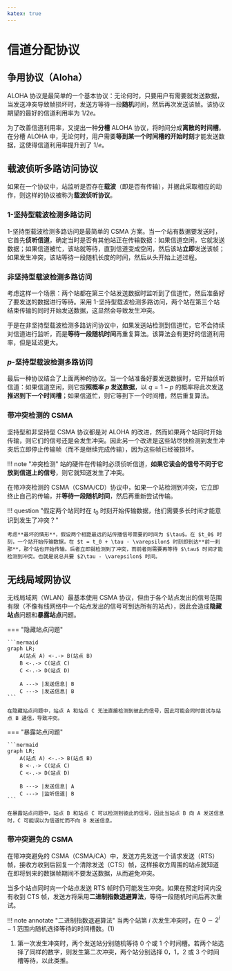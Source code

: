 ```yaml
---
katex: true
---
```


# 信道分配协议

## 争用协议（Aloha）

ALOHA 协议是最简单的一个基本协议：无论何时，只要用户有需要就发送数据，当发送冲突导致帧损坏时，发送方等待一段**随机**时间，然后再次发送该帧。该协议期望的最好的信道利用率为 $1 / 2e$。

为了改善信道利用率，又提出一种**分槽** ALOHA 协议，将时间分成**离散的时间槽**。在分槽 ALOHA 中，无论何时，用户需要**等到某一个时间槽的开始时刻**才能发送数据，这使得信道利用率提升到了 $1 / e$。

## 载波侦听多路访问协议

如果在一个协议中，站监听是否存在**载波**（即是否有传输），并据此采取相应的动作，则这样的协议被称为**载波侦听协议**。

### 1-坚持型载波检测多路访问

1-坚持型载波检测多路访问是最简单的 CSMA 方案。当一个站有数据要发送时，它首先**侦听信道**，确定当时是否有其他站正在传输数据：如果信道空闲，它就发送数据；如果信道被忙，该站就等待，直到信道变成空闲，然后该站**立即**发送该帧；如果发生冲突，该站等待一段随机长度的时间，然后从头开始上述过程。

### 非坚持型载波检测多路访问

考虑这样一个场景：两个站都在第三个站发送数据时监听到了信道忙，然后准备好了要发送的数据进行等待。采用 1-坚持型载波检测多路访问，两个站在第三个站结束传输的同时开始发送数据，这显然会导致发生冲突。

于是在非坚持型载波检测多路访问协议中，如果发送站检测到信道忙，它不会持续对信道进行监听，而是**等待一段随机时间**再重复算法。该算法会有更好的信道利用率，但是延迟更大。

### $p$-坚持型载波检测多路访问

最后一种协议结合了上面两种的协议。当一个站准备好要发送数据时，它开始侦听信道：如果信道空闲，则它按**照概率 $p$ 发送数据**，以 $q = 1 - p$ 的概率将此次发送**推迟到下一个时间槽**；如果信道忙，则它等到下一个时间槽，然后重复算法。

### 带冲突检测的 CSMA

坚持型和非坚持型 CSMA 协议都是对 ALOHA 的改进，然而如果两个站同时开始传输，则它们的信号还是会发生冲突。因此另一个改进是这些站尽快检测到发生冲突后立即停止传输帧（而不是继续完成传输），因为这些帧已经被损坏。

!!! note "冲突检测"
    站的硬件在传输时必须侦听信道，**如果它读会的信号不同于它放到信道上的信号**，则它就知道发生了冲突。

在带冲突检测的 CSMA（CSMA/CD）协议中，如果一个站检测到冲突，它立即终止自己的传输，并**等待一段随机时间**，然后再重新尝试传输。

!!! question "假定两个站同时在 $t_0$ 时刻开始传输数据，他们需要多长时间才能意识到发生了冲突？"

    考虑**最坏的情形**，假设两个相距最远的站传播信号需要的时间为 $\tau$。在 $t_0$ 时刻，一个站开始传输数据，在 $t = t_0 + \tau - \varepsilon$ 时刻即到达**前一刹那**，那个站也开始传输。后者立即就检测到了冲突，而前者则需要再等待 $\tau$ 时间才能检测到冲突。也就是说总共要 $2\tau - \varepsilon$ 时间。

## 无线局域网协议

无线局域网（WLAN）最基本使用 CSMA 协议，但由于各个站点发出的信号范围有限（不像有线网络中一个站点发出的信号可到达所有的站点），因此会造成**隐藏站点**问题和**暴露站点**问题。

=== "隐藏站点问题"

    ```mermaid
    graph LR;
        A(站点 A) <-.-> B(站点 B)
        B <-.-> C(站点 C)
        C <-.-> D(站点 D)

        A ---> |发送信息| B
        C ---> |发送信息| B
    ```

    在隐藏站点问题中，站点 A 和站点 C 无法直接检测到彼此的信号，因此可能会同时尝试与站点 B 通信，导致冲突。

=== "暴露站点问题"

    ```mermaid
    graph LR;
        A(站点 A) <-.-> B(站点 B)
        B <-.-> C(站点 C)
        C <-.-> D(站点 D)

        B ---> |发送信息| A
        C ---> |监听信道| B
    ```

    在暴露站点问题中，站点 B 和站点 C 可以检测到彼此的信号，因此当站点 B 向 A 发送信息时，C 可能误以为信道忙而不向 B 发送信息。

### 带冲突避免的 CSMA

在带冲突避免的 CSMA（CSMA/CA）中，发送方先发送一个请求发送（RTS）帧，接收方收到后回复一个清除发送（CTS）帧，这样接收方周围的站点就知道在即将到来的数据帧期间不要发送数据，从而避免冲突。

当多个站点同时向一个站点发送 RTS 帧时仍可能发生冲突。如果在预定时间内没有收到 CTS 帧，发送方将采用**二进制指数退避算法**，等待一段随机时间后再次重试。

!!! note annotate "二进制指数退避算法"
    当两个站第 $i$ 次发生冲突时，在 $0 \sim 2^i - 1$ 范围内随机选择等待的时间槽数。(1)

1.  第一次发生冲突时，两个发送站分别随机等待 0 个或 1 个时间槽。若两个站选择了同样的数字，则发生第二次冲突，两个站分别选择 0，1，2 或 3 个时间槽等待，以此类推。
